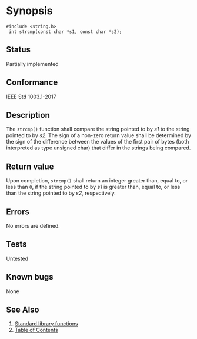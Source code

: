 # Synopsis 
`#include <string.h>`</br>
` int strcmp(const char *s1, const char *s2);`</br>

## Status
Partially implemented
## Conformance
IEEE Std 1003.1-2017
## Description


The `strcmp()` function shall compare the string pointed to by _s1_ to the string pointed to by _s2_.
The sign of a non-zero return value shall be determined by the sign of the difference between the values of the first pair of
bytes (both interpreted as type unsigned char) that differ in the strings being compared.


## Return value


Upon completion, `strcmp()` shall return an integer greater than, equal to, or less than `0`, if the string pointed to by
_s1_ is greater than, equal to, or less than the string pointed to by _s2_, respectively.


## Errors


No errors are defined.


## Tests

Untested

## Known bugs

None

## See Also 
1. [Standard library functions](../README.md)
2. [Table of Contents](../../../README.md)
